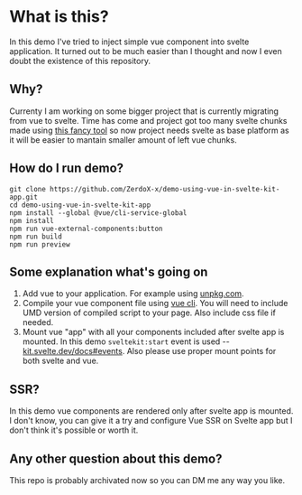 # What is this?

In this demo I've tried to inject simple vue component into svelte application. It turned out to be much easier than I thought and now I even doubt the existence of this repository.

## Why?

Currenty I am working on some bigger project that is currently migrating from vue to svelte. Time has come and project got too many svelte chunks made using [this fancy tool](https://github.com/pngwn/svelte-adapter) so now project needs svelte as base platform as it will be easier to mantain smaller amount of left vue chunks.

## How do I run demo?

```
git clone https://github.com/ZerdoX-x/demo-using-vue-in-svelte-kit-app.git
cd demo-using-vue-in-svelte-kit-app
npm install --global @vue/cli-service-global
npm install
npm run vue-external-components:button
npm run build
npm run preview
```

## Some explanation what's going on

1. Add vue to your application. For example using [unpkg.com](https://unpkg.com/).
2. Compile your vue component file using [vue cli](https://cli.vuejs.org/). You will need to include UMD version of compiled script to your page. Also include css file if needed.
3. Mount vue "app" with all your components included after svelte app is mounted. In this demo `sveltekit:start` event is used -- [kit.svelte.dev/docs#events](https://kit.svelte.dev/docs#events). Also please use proper mount points for both svelte and vue.

## SSR?

In this demo vue components are rendered only after svelte app is mounted. I don't know, you can give it a try and configure Vue SSR on Svelte app but I don't think it's possible or worth it.

## Any other question about this demo?

This repo is probably archivated now so you can DM me any way you like.
